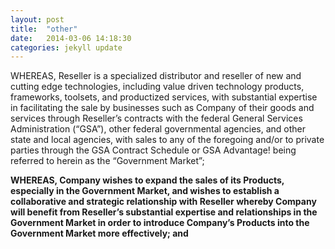 ```yaml
---
layout: post
title:  "other"
date:   2014-03-06 14:18:30
categories: jekyll update
---
```


WHEREAS, Reseller is a specialized distributor and reseller of new and cutting edge technologies, including value driven technology products, frameworks, toolsets, and productized services, with substantial expertise in facilitating the sale by businesses such as Company of their goods and services through Reseller’s contracts with the federal General Services Administration (“GSA”), other federal governmental agencies, and other state and local agencies, with sales to any of the foregoing and/or to private parties through the GSA Contract Schedule or GSA Advantage! being referred to herein as the “Government Market”;

**WHEREAS, Company wishes to expand the sales of its Products, especially in the Government Market, and wishes to establish a collaborative and strategic relationship with Reseller whereby Company will benefit from Reseller’s substantial expertise and relationships in the Government Market in order to introduce Company’s Products into the Government Market more effectively; and**
